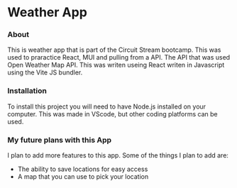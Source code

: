 # Weather App 

### About 
This is weather app that is part of the Circuit Stream bootcamp. This was used to praractice React, MUI and pulling from a API. The API that was used Open Weather Map API. This was writen useing React writen in Javascript using the Vite JS bundler. 

### Installation
To install this project you will need to have Node.js installed on your computer. This was made in VScode, but other coding platforms can be used. 

### My future plans with this App 
I plan to add more features to this app. Some of the things I plan to add are: 
- The ability to save locations for easy access
- A map that you can use to pick your location 



